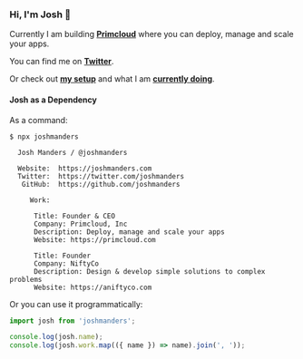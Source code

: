 ### Hi, I'm Josh 👋

Currently I am building [**Primcloud**](https://primcloud.com 'Primcloud - Deploy, manage and scale your apps') where you can deploy, manage and scale your apps.

You can find me on [**Twitter**](https://twitter.com/joshmanders 'Me on Twitter').

Or check out [**my setup**](https://joshmanders.com/uses 'My setup') and what I am [**currently doing**](https://joshmanders.com/now 'What I am currently doing').

#### Josh as a Dependency

As a command:

```
$ npx joshmanders

  Josh Manders / @joshmanders

  Website:  https://joshmanders.com
  Twitter:  https://twitter.com/joshmanders
   GitHub:  https://github.com/joshmanders

     Work:

      Title: Founder & CEO
      Company: Primcloud, Inc
      Description: Deploy, manage and scale your apps
      Website: https://primcloud.com

      Title: Founder
      Company: NiftyCo
      Description: Design & develop simple solutions to complex problems
      Website: https://aniftyco.com
```

Or you can use it programmatically:

```typescript
import josh from 'joshmanders';

console.log(josh.name);
console.log(josh.work.map(({ name }) => name).join(', '));
```
